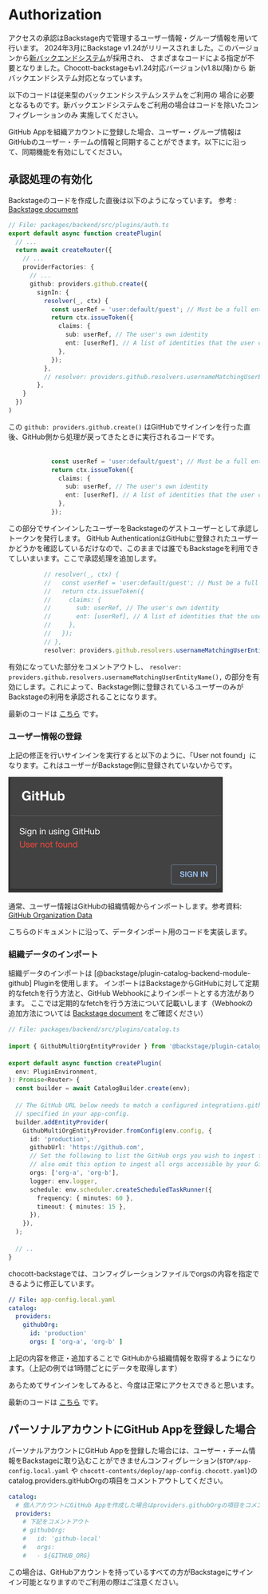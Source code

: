 # Authorization

アクセスの承認はBackstage内で管理するユーザー情報・グループ情報を用いて行います。
2024年3月にBackstage v1.24がリリースされました。このバージョンから[新バックエンドシステム](https://backstage.io/docs/backend-system/)が採用され、
さまざまなコードによる指定が不要となりました。Chocott-backstageもv1.24対応バージョン(v1.8以降)から
新バックエンドシステム対応となっています。

以下のコードは従来型のバックエンドシステムシステムをご利用の
場合に必要となるものです。新バックエンドシステムをご利用の場合はコードを除いたコンフィグレーションのみ
実施してください。

GitHub Appを組織アカウントに登録した場合、ユーザー・グループ情報はGitHubのユーザー・チームの情報と同期することができます。以下にに沿って、同期機能を有効にしてください。


## 承認処理の有効化

Backstageのコードを作成した直後は以下のようになっています。
参考 : [Backstage document](https://backstage.io/docs/auth/identity-resolver)


```typescript
// File: packages/backend/src/plugins/auth.ts
export default async function createPlugin(
  // ...
  return await createRouter({
    // ...
    providerFactories: {
      // ...
      github: providers.github.create({
        signIn: {
          resolver(_, ctx) {
            const userRef = 'user:default/guest'; // Must be a full entity reference
            return ctx.issueToken({
              claims: {
                sub: userRef, // The user's own identity
                ent: [userRef], // A list of identities that the user claims ownership through
              },
            });
          },
          // resolver: providers.github.resolvers.usernameMatchingUserEntityName(),
        },
    }
  })
)
```

この `github: providers.github.create()` はGitHubでサインインを行った直後、GitHub側から処理が戻ってきたときに実行されるコードです。

```typescript

            const userRef = 'user:default/guest'; // Must be a full entity reference
            return ctx.issueToken({
              claims: {
                sub: userRef, // The user's own identity
                ent: [userRef], // A list of identities that the user claims ownership through
              },
            });

```

この部分でサインインしたユーザーをBackstageのゲストユーザーとして承認しトークンを発行します。
GitHub AuthenticationはGitHubに登録されたユーザーかどうかを確認しているだけなので、このままでは誰でもBackstageを利用できてしいまいます。ここで承認処理を追加します。

```typescript
          // resolver(_, ctx) {
          //   const userRef = 'user:default/guest'; // Must be a full entity reference
          //   return ctx.issueToken({
          //     claims: {
          //       sub: userRef, // The user's own identity
          //       ent: [userRef], // A list of identities that the user claims ownership through
          //     },
          //   });
          // },
          resolver: providers.github.resolvers.usernameMatchingUserEntityName(),

```

有効になっていた部分をコメントアウトし、 `resolver: providers.github.resolvers.usernameMatchingUserEntityName(),` の部分を有効にします。これによって、Backstage側に登録されているユーザーのみがBackstageの利用を承認されることになります。

最新のコードは [こちら](https://github.com/ap-communications/chocott-backstage/blob/main/packages/backend/src/plugins/auth.ts) です。

### ユーザー情報の登録

上記の修正を行いサインインを実行すると以下のように、「User not found」になります。これはユーザーがBackstage側に登録されていないからです。

![Siginin, user not found](signin-user-not-found.png)

通常、ユーザー情報はGitHubの組織情報からインポートします。参考資料: [GitHub Organization Data](https://backstage.io/docs/integrations/github/org)

こちらのドキュメントに沿って、データインポート用のコードを実装します。

### 組織データのインポート

組織データのインポートは [@backstage/plugin-catalog-backend-module-github] Pluginを使用します。
インポートはBackstageからGitHubに対して定期的なfetchを行う方法と、GitHub Webhookによりインポートとする方法があります。
ここでは定期的なfetchを行う方法について記載いします（Webhookの追加方法については [Backstage document](https://backstage.io/docs/integrations/github/org/#installation-with-events-support) をご確認ください）


```typescript
// File: packages/backend/src/plugins/catalog.ts

import { GithubMultiOrgEntityProvider } from '@backstage/plugin-catalog-backend-module-github';

export default async function createPlugin(
  env: PluginEnvironment,
): Promise<Router> {
  const builder = await CatalogBuilder.create(env);

  // The GitHub URL below needs to match a configured integrations.github entry
  // specified in your app-config.
  builder.addEntityProvider(
    GithubMultiOrgEntityProvider.fromConfig(env.config, {
      id: 'production',
      githubUrl: 'https://github.com',
      // Set the following to list the GitHub orgs you wish to ingest from. You can
      // also omit this option to ingest all orgs accessible by your GitHub integration
      orgs: ['org-a', 'org-b'],
      logger: env.logger,
      schedule: env.scheduler.createScheduledTaskRunner({
        frequency: { minutes: 60 },
        timeout: { minutes: 15 },
      }),
    }),
  );

  // ..
}

```


chocott-backstageでは、コンフィグレーションファイルでorgsの内容を指定できるように修正しています。

```yaml
// File: app-config.local.yaml
catalog:
  providers:
    githubOrg:
      id: 'production'
      orgs: [ 'org-a', 'org-b' ]

```

上記の内容を修正・追加することで GitHubから組織情報を取得するようになります。（上記の例では1時間ごとにデータを取得します）

あらためてサインインをしてみると、今度は正常にアクセスできると思います。

最新のコードは [こちら](https://github.com/ap-communications/chocott-backstage/blob/main/packages/backend/src/plugins/catalog.ts) です。

## パーソナルアカウントにGitHub Appを登録した場合

パーソナルアカウントにGitHub Appを登録した場合には、ユーザー・チーム情報をBackstageに取り込むことができませんコンフィグレーション(`$TOP/app-config.local.yaml` や `chocott-contents/deploy/app-config.chocott.yaml`)のcatalog.providers.gitHubOrgの項目をコメントアウトしてください。

```yaml
catalog:
  # 個人アカウントにGitHub Appを作成した場合はproviders.githubOrgの項目をコメントアウトしてください
  providers:
    # 下記をコメントアウト
    # githubOrg:
    #   id: 'github-local'
    #   orgs:
    #   - ${GITHUB_ORG}

```

この場合は、GitHubアカウントを持っているすべての方がBackstageにサインイン可能となりますのでご利用の際はご注意ください。
